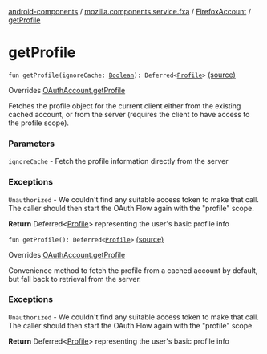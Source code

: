 [android-components](../../index.md) / [mozilla.components.service.fxa](../index.md) / [FirefoxAccount](index.md) / [getProfile](./get-profile.md)

# getProfile

`fun getProfile(ignoreCache: `[`Boolean`](https://kotlinlang.org/api/latest/jvm/stdlib/kotlin/-boolean/index.html)`): Deferred<`[`Profile`](../../mozilla.components.concept.sync/-profile/index.md)`>` [(source)](https://github.com/mozilla-mobile/android-components/blob/master/components/service/firefox-accounts/src/main/java/mozilla/components/service/fxa/FirefoxAccount.kt#L97)

Overrides [OAuthAccount.getProfile](../../mozilla.components.concept.sync/-o-auth-account/get-profile.md)

Fetches the profile object for the current client either from the existing cached account,
or from the server (requires the client to have access to the profile scope).

### Parameters

`ignoreCache` - Fetch the profile information directly from the server

### Exceptions

`Unauthorized` - We couldn't find any suitable access token to make that call.
The caller should then start the OAuth Flow again with the "profile" scope.

**Return**
Deferred&lt;[Profile](../../mozilla.components.concept.sync/-profile/index.md)&gt; representing the user's basic profile info

`fun getProfile(): Deferred<`[`Profile`](../../mozilla.components.concept.sync/-profile/index.md)`>` [(source)](https://github.com/mozilla-mobile/android-components/blob/master/components/service/firefox-accounts/src/main/java/mozilla/components/service/fxa/FirefoxAccount.kt#L111)

Overrides [OAuthAccount.getProfile](../../mozilla.components.concept.sync/-o-auth-account/get-profile.md)

Convenience method to fetch the profile from a cached account by default, but fall back
to retrieval from the server.

### Exceptions

`Unauthorized` - We couldn't find any suitable access token to make that call.
The caller should then start the OAuth Flow again with the "profile" scope.

**Return**
Deferred&lt;[Profile](../../mozilla.components.concept.sync/-profile/index.md)&gt; representing the user's basic profile info

